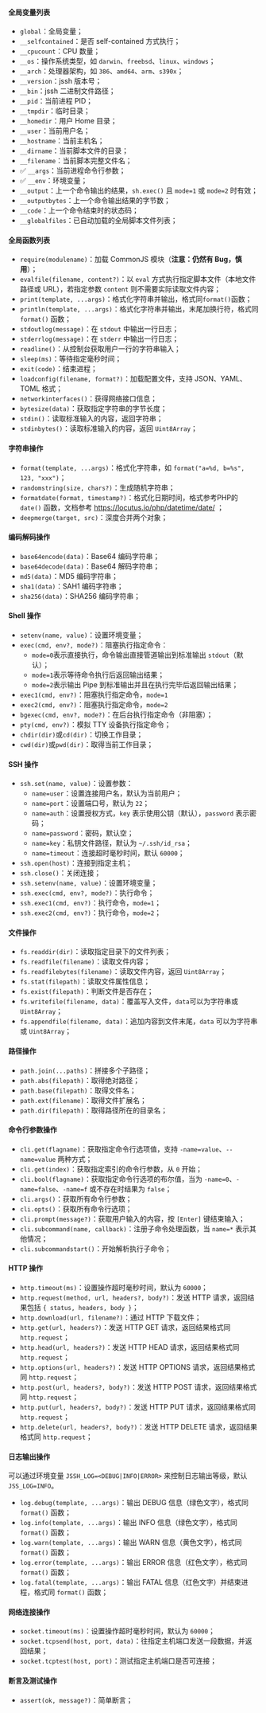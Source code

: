 #### 全局变量列表

- `global`：全局变量；
- `__selfcontained`：是否 self-contained 方式执行；
- `__cpucount`：CPU 数量；
- `__os`：操作系统类型，如 `darwin`、`freebsd`、`linux`、`windows`；
- `__arch`：处理器架构，如 `386`、`amd64`、`arm`、`s390x`；
- `__version`：jssh 版本号；
- `__bin`：jssh 二进制文件路径；
- `__pid`：当前进程 PID；
- `__tmpdir`：临时目录；
- `__homedir`：用户 Home 目录；
- `__user`：当前用户名；
- `__hostname`：当前主机名；
- `__dirname`：当前脚本文件的目录；
- `__filename`：当前脚本完整文件名；
- ✅ `__args`：当前进程命令行参数；
- ✅ `__env`：环境变量；
- `__output`：上一个命令输出的结果，`sh.exec()` 且 `mode=1` 或 `mode=2` 时有效；
- `__outputbytes`：上一个命令输出结果的字节数；
- `__code`：上一个命令结束时的状态码；
- `__globalfiles`：已自动加载的全局脚本文件列表；

#### 全局函数列表

- `require(modulename)`：加载 CommonJS 模块（**注意：仍然有 Bug，慎用**）；
- `evalfile(filename, content?)`：以 `eval` 方式执行指定脚本文件（本地文件路径或 URL），若指定参数 `content` 则不需要实际读取文件内容；
- `print(template, ...args)`：格式化字符串并输出，格式同`format()`函数；
- `println(template, ...args)`：格式化字符串并输出，末尾加换行符，格式同 `format()` 函数；
- `stdoutlog(message)`：在 `stdout` 中输出一行日志；
- `stderrlog(message)`：在 `stderr` 中输出一行日志；
- `readline()`：从控制台获取用户一行的字符串输入；
- `sleep(ms)`：等待指定毫秒时间；
- `exit(code)`：结束进程；
- `loadconfig(filename, format?)`：加载配置文件，支持 JSON、YAML、TOML 格式；
- `networkinterfaces()`：获得网络接口信息；
- `bytesize(data)`：获取指定字符串的字节长度；
- `stdin()`：读取标准输入的内容，返回字符串；
- `stdinbytes()`：读取标准输入的内容，返回 `Uint8Array`；

#### 字符串操作

- `format(template, ...args)`：格式化字符串，如 `format("a=%d, b=%s", 123, "xxx")`；
- `randomstring(size, chars?)`：生成随机字符串；
- `formatdate(format, timestamp?)`：格式化日期时间，格式参考PHP的 `date()` 函数，文档参考 https://locutus.io/php/datetime/date/ ；
- `deepmerge(target, src)`：深度合并两个对象；

#### 编码解码操作

- `base64encode(data)`：Base64 编码字符串；
- `base64decode(data)`：Base64 解码字符串；
- `md5(data)`：MD5 编码字符串；
- `sha1(data)`：SAH1 编码字符串；
- `sha256(data)`：SHA256 编码字符串；

#### Shell 操作

- `setenv(name, value)`：设置环境变量；
- `exec(cmd, env?, mode?)`：阻塞执行指定命令：
  - `mode=0`表示直接执行，命令输出直接管道输出到标准输出 `stdout`（默认）；
  - `mode=1`表示等待命令执行后返回输出结果；
  - `mode=2`表示输出 Pipe 到标准输出并且在执行完毕后返回输出结果；
- `exec1(cmd, env?)`：阻塞执行指定命令，`mode=1`
- `exec2(cmd, env?)`：阻塞执行指定命令，`mode=2`
- `bgexec(cmd, env?, mode?)`：在后台执行指定命令（非阻塞）；
- `pty(cmd, env?)`：模拟 TTY 设备执行指定命令；
- `chdir(dir)`或`cd(dir)`：切换工作目录；
- `cwd(dir)`或`pwd(dir)`：取得当前工作目录；

#### SSH 操作

- `ssh.set(name, value)`：设置参数：
  - `name=user`：设置连接用户名，默认为当前用户；
  - `name=port`：设置端口号，默认为 `22`；
  - `name=auth`：设置授权方式，`key` 表示使用公钥（默认），`password` 表示密码；
  - `name=password`：密码，默认空；
  - `name=key`：私钥文件路径，默认为 `~/.ssh/id_rsa`；
  - `name=timeout`：连接超时毫秒时间，默认 `60000`；
- `ssh.open(host)`：连接到指定主机；
- `ssh.close()`：关闭连接；
- `ssh.setenv(name, value)`：设置环境变量；
- `ssh.exec(cmd, env?, mode?)`：执行命令；
- `ssh.exec1(cmd, env?)`：执行命令，`mode=1`；
- `ssh.exec2(cmd, env?)`：执行命令，`mode=2`；

#### 文件操作

- `fs.readdir(dir)`：读取指定目录下的文件列表；
- `fs.readfile(filename)`：读取文件内容；
- `fs.readfilebytes(filename)`：读取文件内容，返回 `Uint8Array`；
- `fs.stat(filepath)`：读取文件属性信息；
- `fs.exist(filepath)`：判断文件是否存在；
- `fs.writefile(filename, data)`：覆盖写入文件，`data`可以为字符串或 `Uint8Array`；
- `fs.appendfile(filename, data)`：追加内容到文件末尾，`data` 可以为字符串或 `Uint8Array`；

#### 路径操作

- `path.join(...paths)`：拼接多个子路径；
- `path.abs(filepath)`：取得绝对路径；
- `path.base(filepath)`：取得文件名；
- `path.ext(filename)`：取得文件扩展名；
- `path.dir(filepath)`：取得路径所在的目录名；

#### 命令行参数操作

- `cli.get(flagname)`：获取指定命令行选项值，支持 `-name=value`、`--name=value` 两种方式；
- `cli.get(index)`：获取指定索引的命令行参数，从 `0` 开始；
- `cli.bool(flagname)`：获取指定命令行选项的布尔值，当为 `-name=0`、`-name=false`、`-name=f` 或不存在时结果为 `false`；
- `cli.args()`：获取所有命令行参数；
- `cli.opts()`：获取所有命令行选项；
- `cli.prompt(message?)`：获取用户输入的内容，按 `[Enter]` 键结束输入；
- `cli.subcommand(name, callback)`：注册子命令处理函数，当 `name=*` 表示其他情况；
- `cli.subcommandstart()`：开始解析执行子命令；

#### HTTP 操作

- `http.timeout(ms)`：设置操作超时毫秒时间，默认为 `60000`；
- `http.request(method, url, headers?, body?)`：发送 HTTP 请求，返回结果包括 `{ status, headers, body }`；
- `http.download(url, filename?)`：通过 HTTP 下载文件；
- `http.get(url, headers?)`：发送 HTTP GET 请求，返回结果格式同 `http.request`；
- `http.head(url, headers?)`：发送 HTTP HEAD 请求，返回结果格式同 `http.request`；
- `http.options(url, headers?)`：发送 HTTP OPTIONS 请求，返回结果格式同 `http.request`；
- `http.post(url, headers?, body?)`：发送 HTTP POST 请求，返回结果格式同 `http.request`；
- `http.put(url, headers?, body?)`：发送 HTTP PUT 请求，返回结果格式同 `http.request`；
- `http.delete(url, headers?, body?)`：发送 HTTP DELETE 请求，返回结果格式同 `http.request`；

#### 日志输出操作

可以通过环境变量 `JSSH_LOG=<DEBUG|INFO|ERROR>` 来控制日志输出等级，默认 `JSS_LOG=INFO`。

- `log.debug(template, ...args)`：输出 DEBUG 信息（绿色文字），格式同 `format()` 函数；
- `log.info(template, ...args)`：输出 INFO 信息（绿色文字），格式同 `format()` 函数；
- `log.warn(template, ...args)`：输出 WARN 信息（黄色文字），格式同 `format()` 函数；
- `log.error(template, ...args)`：输出 ERROR 信息（红色文字），格式同 `format()` 函数；
- `log.fatal(template, ...args)`：输出 FATAL 信息（红色文字）并结束进程，格式同 `format()` 函数；

#### 网络连接操作

- `socket.timeout(ms)`：设置操作超时毫秒时间，默认为 `60000`；
- `socket.tcpsend(host, port, data)`：往指定主机端口发送一段数据，并返回结果；
- `socket.tcptest(host, port)`：测试指定主机端口是否可连接；


#### 断言及测试操作

- `assert(ok, message?)`：简单断言；
